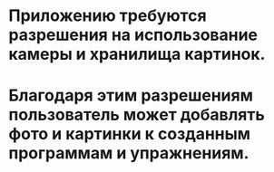 # Приложению требуются разрешения на использование камеры и хранилища картинок. 
# Благодаря этим разрешениям пользователь может добавлять фото и картинки к созданным программам и упражнениям.
